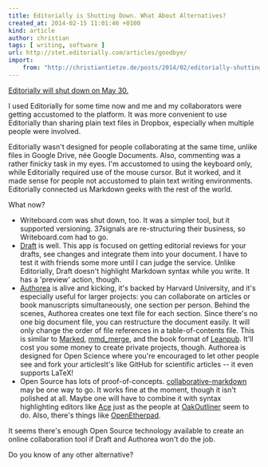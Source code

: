 ```yaml
---
title: Editorially is Shutting Down. What About Alternatives?
created_at: 2014-02-15 11:01:46 +0100
kind: article
author: christian
tags: [ writing, software ]
url: http://stet.editorially.com/articles/goodbye/
import:
    from: "http://christiantietze.de/posts/2014/02/editorially-shutting-down/"
---
```


[Editorially will shut down on May 30.][ann]

I used Editorially for some time now and me and my collaborators were getting accustomed to the platform.  It was more convenient to use Editorially than sharing plain text files in Dropbox, especially when multiple people were involved.  

Editorially wasn't designed for people collaborating at the same time, unlike files in Google Drive, née Google Documents.  Also, commenting was a rather finicky task in my eyes.  I'm accustomed to using the keyboard only, while Editorially required use of the mouse cursor.  But it worked, and it made sense for people not accustomed to plain text writing environments.  Editorially connected us Markdown geeks with the rest of the world.

What now?

* Writeboard.com was shut down, too.  It was a simpler tool, but it supported versioning.  37signals are re-structuring their business, so Writeboard.com had to go.
* [Draft][] is well.  This app is focused on getting editorial reviews for your drafts, see changes and integrate them into your document.  I have to test it with friends some more until I can judge the service.  Unlike Editorially, Draft doesn't highlight Markdown syntax while you write.  It has a 'preview' action, though.
* [Authorea][] is alive and kicking, it's backed by Harvard University, and it's especially useful for larger projects:  you can collaborate on articles or book manuscripts simultaneously, one section per person.  Behind the scenes, Authorea creates one text file for each section.  Since there's no one big document file, you can restructure the document easily.  It will only change the order of file references in a table-of-contents file.  This is similar to [Marked][], [mmd_merge][], and the book format of [Leanpub][].  It'll cost you some money to create private projects, though.  Authorea is designed for Open Science where you're encouraged to let other people see and fork your articlesIt's like GitHub for scientific articles -- it even supports LaTeX!
* Open Source has lots of proof-of-concepts.  [collaborative-markdown][1] may be one way to go.  It works fine at the moment, though it isn't polished at all.  Maybe one will have to combine it with syntax highlighting editors like [Ace][3] just as the people at [OakOutliner][4] seem to do.  Also, there's things like [OpenEtherpad][2].

It seems there's enough Open Source technology available to create an online collaboration tool if Draft and Authorea won't do the job.

Do you know of any other alternative?

[ann]: http://stet.editorially.com/articles/goodbye/
[draft]: https://draftin.com
[authorea]: https://authorea.com
[leanpub]: https://leanpub.com/
[mmd_merge]: https://github.com/fletcher/MMD-Support/blob/master/Utilities/mmd_merge.pl
[marked]: http://marked2app.com/help/Multi-File_Documents.html
[1]: https://github.com/joeyb/collaborative-markdown
[2]: http://openetherpad.org/
[3]: http://ace.c9.io/
[4]: http://oakoutliner.com/
